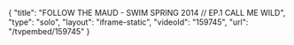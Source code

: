 {
    "title": "FOLLOW THE MAUD - SWIM SPRING 2014 \/\/ EP.1 CALL ME WILD",
    "type": "solo",
    "layout": "iframe-static",
    "videoId": "159745",
    "url": "\/tvpembed\/159745"
}